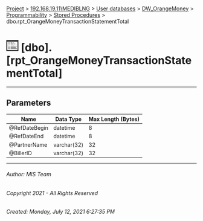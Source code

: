 #### 

[Project](../../../../../index.md) > [192.168.19.11\\MEDIBLNG](../../../../index.md) > [User databases](../../../index.md) > [DW_OrangeMoney](../../index.md) > [Programmability](../index.md) > [Stored Procedures](Stored_Procedures.md) > dbo.rpt_OrangeMoneyTransactionStatementTotal

# ![Stored Procedures](../../../../../Images/StoredProcedure32.png) [dbo].[rpt_OrangeMoneyTransactionStatementTotal]

---

## <a name="#parameters"></a>Parameters

| Name | Data Type | Max Length (Bytes) |
|---|---|---|
| @RefDateBegin | datetime | 8 |
| @RefDateEnd | datetime | 8 |
| @PartnerName | varchar(32) | 32 |
| @BillerID | varchar(32) | 32 |


---

###### Author:  MIS Team

###### Copyright 2021 - All Rights Reserved

###### Created: Monday, July 12, 2021 6:27:35 PM

